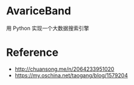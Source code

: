 # AvariceBand
用 Python 实现一个大数据搜索引擎

# Reference
- http://chuansong.me/n/2064233951020
- https://my.oschina.net/taogang/blog/1579204
